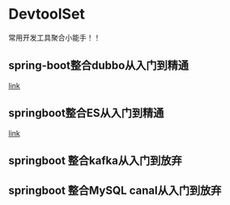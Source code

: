 # DevtoolSet

常用开发工具聚合小能手！！

## spring-boot整合dubbo从入门到精通
[link](https://gitee.com/sbbug/dubbo-demo)

## springboot整合ES从入门到精通
[link](https://gitee.com/sbbug/springboot-elasticsearch)

## springboot 整合kafka从入门到放弃


## springboot 整合MySQL canal从入门到放弃
